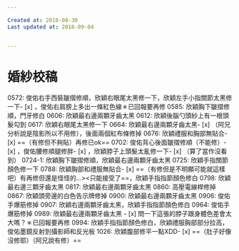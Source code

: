```yaml
---

Created at: 2016-08-30
Last updated at: 2016-09-04


---
```


# 婚紗校稿


0572: 俊佑右手西裝皺摺修順，欣穎右眼尾太黑修一下，欣穎左手小指關節太黑修一下- [x] ，俊佑右肩膀上多出一條紅色線＊已回報要再修
0585: 欣穎胸下皺摺修順，門牙修白
0606: 欣穎最右邊兩顆牙齒太黑
0612: 欣穎後腦勺頭紗上有一根頭髮勾到
0617: 欣穎右眼尾太黑修一下
0664: 欣穎最右邊兩顆牙齒太黑- [x] （阿兄分析說是陰影所以不用修），後面兩個紅布條修掉
0676: 欣穎禮服和胸部無貼合- [x] ==（有修但不夠貼）再修已ok==
0702: 俊佑背心後面皺摺修順（不能修）- [x] ，俊佑腰修順腿修胖- [x] ，欣穎脖子上頭髮太亂修一下- [x] （算了當作沒看到）
0724-1: 欣穎胸下皺摺修順，欣穎最右邊兩顆牙齒太黑
0725: 欣穎手指關節顏色修一下
0788: 欣穎胸部和禮服無貼合- [x] ==（有修但是不明顯可能就這樣吧）有再修但還是怪怪的...><只能接受了==，欣穎手指指節顏色修白
0798: 欣穎最右邊三顆牙齒太黑
0817: 欣穎最右邊兩顆牙齒太黑
0860: 高壓電線桿修掉
0867: 欣穎頭旁邊的白色告示牌修掉
0900: 欣穎最右邊兩顆牙齒太黑
0906: 俊佑手爆筋修掉
0907: 欣穎右邊兩顆牙齒太黑，欣穎手指指節顏色修白
0964: 俊佑手爆筋修掉
0989: 欣穎最右邊兩顆牙齒太黑 - [x] 問一下這張的脖子跟身體色差會太大嗎？＊已回報要再修
0994: 欣穎手指指節顏色修白，欣穎禮服胸部部分拉高，俊佑墨鏡反射到攝影師和反光板
1026: 欣穎腹部修平一點XDD- [x] ==（肚子好像沒修耶）（阿兄說有修）==

